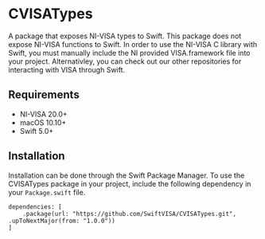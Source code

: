 # CVISATypes

A package that exposes NI-VISA types to Swift. This package does not expose NI-VISA functions to Swift. In order to use the NI-VISA C library with Swift, you must manually include the NI provided VISA.framework file into your project. Alternativley, you can check out our other repositories for interacting with VISA through Swift.

## Requirements

- NI-VISA 20.0+
- macOS 10.10+
- Swift 5.0+

## Installation

Installation can be done through the Swift Package Manager. To use the CVISATypes package in your project, include the following dependency in your `Package.swift` file.
```
dependencies: [
    .package(url: "https://github.com/SwiftVISA/CVISATypes.git", .upToNextMajor(from: "1.0.0"))
]
```
